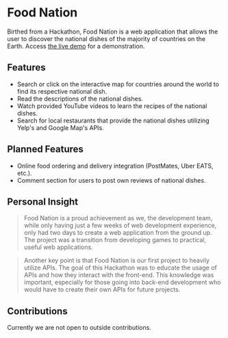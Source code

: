 # Food Nation

Birthed from a Hackathon, Food Nation is a web application that allows the user to discover the national dishes of the majority of countries on the Earth. Access [the live demo] for a demonstration.

## Features

  - Search or click on the interactive map for countries around the world to find its respective national dish.
  - Read the descriptions of the national dishes.
  - Watch provided YouTube videos to learn the recipes of the national dishes.
  - Search for local restaurants that provide the national dishes utilizing Yelp's and Google Map's APIs.

## Planned Features
  - Online food ordering and delivery integration (PostMates, Uber EATS, etc.).
  - Comment section for users to post own reviews of national dishes.

## Personal Insight
> Food Nation is a proud achievement as we, the development team, while only having just a few weeks of web development experience, only had two days to create a web application from the ground up. The project was a transition from developing games to practical, useful web applications. 

> Another key point is that Food Nation is our first project to heavily utilize APIs. The goal of this Hackathon was to educate the usage of APIs and how they interact with the front-end. This knowledge was important, especially for those going into back-end development who would have to create their own APIs for future projects.


## Contributions
Currently we are not open to outside contributions.

   [the live demo]: <http://http://paulglujan.com/food-nation/>
